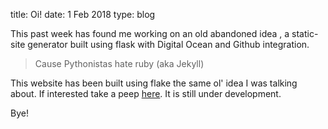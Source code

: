title: Oi! 
date: 1 Feb 2018
type: blog

This past week has found me working on an old abandoned idea , a static-site generator built using flask with Digital Ocean and Github integration.

>Cause Pythonistas hate ruby (aka Jekyll)

This website has been built using flake the same ol' idea I was talking about.
If interested take a peep [here](https://github.com/PadamSethia/Hafta). It is still under development.

Bye!